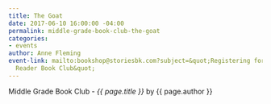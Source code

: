 ```yaml
---
title: The Goat
date: 2017-06-10 16:00:00 -04:00
permalink: middle-grade-book-club-the-goat
categories:
- events
author: Anne Fleming
event-link: mailto:bookshop@storiesbk.com?subject=&quot;Registering for 6/10 Middle
  Reader Book Club&quot;
---
```


Middle Grade Book Club - *{{ page.title }}* by {{ page.author }}
